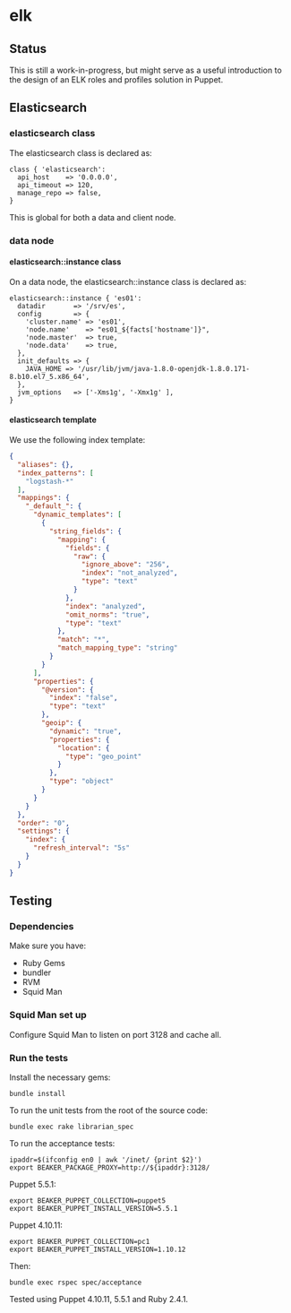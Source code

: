 # elk

## Status

This is still a work-in-progress, but might serve as a useful introduction to the design of an ELK roles and profiles solution in Puppet.

## Elasticsearch

### elasticsearch class

The elasticsearch class is declared as:

~~~ puppet
class { 'elasticsearch':
  api_host    => '0.0.0.0',
  api_timeout => 120,
  manage_repo => false,
}
~~~

This is global for both a data and client node.

### data node

#### elasticsearch::instance class

On a data node, the elasticsearch::instance class is declared as:

~~~ puppet
elasticsearch::instance { 'es01':
  datadir       => '/srv/es',
  config        => {
    'cluster.name' => 'es01',
    'node.name'    => "es01_${facts['hostname']}",
    'node.master'  => true,
    'node.data'    => true,
  },
  init_defaults => {
    JAVA_HOME => '/usr/lib/jvm/java-1.8.0-openjdk-1.8.0.171-8.b10.el7_5.x86_64',
  },
  jvm_options   => ['-Xms1g', '-Xmx1g' ],
}
~~~

#### elasticsearch template

We use the following index template:

~~~ json
{
  "aliases": {},
  "index_patterns": [
    "logstash-*"
  ],
  "mappings": {
    "_default_": {
      "dynamic_templates": [
        {
          "string_fields": {
            "mapping": {
              "fields": {
                "raw": {
                  "ignore_above": "256",
                  "index": "not_analyzed",
                  "type": "text"
                }
              },
              "index": "analyzed",
              "omit_norms": "true",
              "type": "text"
            },
            "match": "*",
            "match_mapping_type": "string"
          }
        }
      ],
      "properties": {
        "@version": {
          "index": "false",
          "type": "text"
        },
        "geoip": {
          "dynamic": "true",
          "properties": {
            "location": {
              "type": "geo_point"
            }
          },
          "type": "object"
        }
      }
    }
  },
  "order": "0",
  "settings": {
    "index": {
      "refresh_interval": "5s"
    }
  }
}
~~~

## Testing

### Dependencies

Make sure you have:

* Ruby Gems
* bundler
* RVM
* Squid Man

### Squid Man set up

Configure Squid Man to listen on port 3128 and cache all.

### Run the tests

Install the necessary gems:

~~~ text
bundle install
~~~

To run the unit tests from the root of the source code:

~~~ text
bundle exec rake librarian_spec
~~~

To run the acceptance tests:

~~~ text
ipaddr=$(ifconfig en0 | awk '/inet/ {print $2}')
export BEAKER_PACKAGE_PROXY=http://${ipaddr}:3128/
~~~

Puppet 5.5.1:

~~~ text
export BEAKER_PUPPET_COLLECTION=puppet5
export BEAKER_PUPPET_INSTALL_VERSION=5.5.1
~~~

Puppet 4.10.11:

~~~ text
export BEAKER_PUPPET_COLLECTION=pc1
export BEAKER_PUPPET_INSTALL_VERSION=1.10.12
~~~

Then:

~~~ text
bundle exec rspec spec/acceptance
~~~

Tested using Puppet 4.10.11, 5.5.1 and Ruby 2.4.1.
